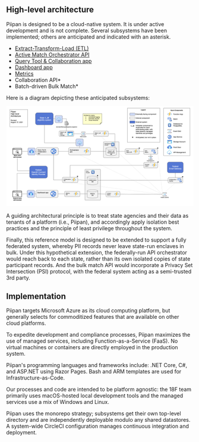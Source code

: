 ## High-level architecture

Piipan is designed to be a cloud-native system. It is under active development and is not complete. Several subsystems have been implemented; others are anticipated and indicated with an asterisk.

* [Extract-Transform-Load (ETL)](../etl)
* [Active Match Orchestrator API](../match)
* [Query Tool & Collaboration app](../query-tool)
* [Dashboard app](../dashboard)
* [Metrics](../metrics)
* Collaboration API\*
* Batch-driven Bulk Match\*
 
Here is a diagram depicting these anticipated subsystems:

<p align="center">
  <a href="./diagrams/piipan-architecture.png"><img src="./diagrams/piipan-architecture.png" alt="High-level architecture"></a>
</p>

A guiding architectural principle is to treat state agencies and their data as tenants of a platform (i.e., Piipan), and accordingly apply isolation best practices and the principle of least privilege throughout the system.

Finally, this reference model is designed to be extended to support a fully federated system, whereby PII records never leave state-run enclaves in bulk. Under this hypothetical extension, the federally-run API orchestrator would reach back to each state, rather than its own isolated copies of state participant records. And the bulk match API would incorporate a Privacy Set Intersection (PSI) protocol, with the federal system acting as a semi-trusted 3rd party. 

## Implementation

Piipan targets Microsoft Azure as its cloud computing platform, but generally selects for commoditized features that are available on other cloud platforms.

To expedite development and compliance processes, Piipan maximizes the use of managed services, including Function-as-a-Service (FaaS). No virtual machines or containers are directly employed in the production system.

Piipan's programming languages and frameworks include: .NET Core, C#, and ASP.NET using Razor Pages. Bash and ARM templates are used for Infrastructure-as-Code.

Our processes and code are intended to be platform agnostic: the 18F team primarily uses macOS-hosted local development tools and the managed services use a mix of Windows and Linux.

Piipan uses the monorepo strategy; subsystems get their own top-level directory and are independently deployable modulo any shared datastores. A system-wide CircleCI configuration manages continuous integration and deployment.
